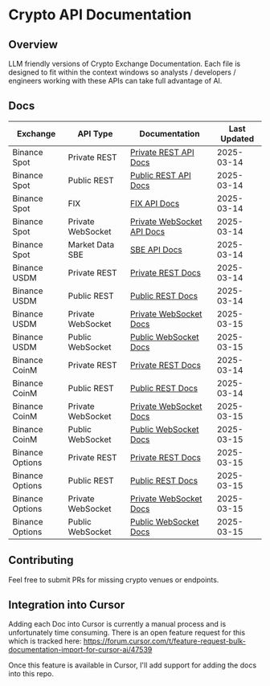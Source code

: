 # Crypto API Documentation

## Overview

LLM friendly versions of Crypto Exchange Documentation. Each file is designed to fit within the context windows so analysts / developers / engineers working with these APIs can take full advantage of AI.

## Docs

| Exchange | API Type | Documentation | Last Updated |
|----------|----------|---------------|-------------|
| Binance Spot | Private REST | [Private REST API Docs](docs/binance/spot/private_rest_api.md) | 2025-03-14 |
| Binance Spot | Public REST | [Public REST API Docs](docs/binance/spot/public_rest_api.md) | 2025-03-14 |
| Binance Spot | FIX | [FIX API Docs](docs/binance/spot/fix_api.md) | 2025-03-14 |
| Binance Spot | Private WebSocket | [Private WebSocket API Docs](docs/binance/spot/private_websocket_api.md) | 2025-03-14 |
| Binance Spot | Market Data SBE | [SBE API Docs](docs/binance/spot/market_data_sbe_api.md) | 2025-03-14 |
| Binance USDM | Private REST | [Private REST Docs](docs/binance/usdm/private_rest_api.md) | 2025-03-14 |
| Binance USDM | Public REST | [Public REST Docs](docs/binance/usdm/public_rest_api.md) | 2025-03-14 |
| Binance USDM | Private WebSocket | [Private WebSocket Docs](docs/binance/usdm/private_websocket_api.md) | 2025-03-15 |
| Binance USDM | Public WebSocket | [Public WebSocket Docs](docs/binance/usdm/public_websocket_api.md) | 2025-03-15 |
| Binance CoinM | Private REST | [Private REST Docs](docs/binance/coinm/private_rest_api.md) | 2025-03-14 |
| Binance CoinM | Public REST | [Public REST Docs](docs/binance/coinm/public_rest_api.md) | 2025-03-14 |
| Binance CoinM | Private WebSocket | [Private WebSocket Docs](docs/binance/coinm/private_websocket_api.md) | 2025-03-15 |
| Binance CoinM | Public WebSocket | [Public WebSocket Docs](docs/binance/coinm/public_websocket_api.md) | 2025-03-15 |
| Binance Options | Private REST | [Private REST Docs](docs/binance/options/private_rest_api.md) | 2025-03-15 |
| Binance Options | Public REST | [Public REST Docs](docs/binance/options/public_rest_api.md) | 2025-03-15 |
| Binance Options | Private WebSocket | [Private WebSocket Docs](docs/binance/options/private_websocket_api.md) | 2025-03-15 |
| Binance Options | Public WebSocket | [Public WebSocket Docs](docs/binance/options/public_websocket_api.md) | 2025-03-15 |

## Contributing

Feel free to submit PRs for missing crypto venues or endpoints.

## Integration into Cursor

Adding each Doc into Cursor is currently a manual process and is unfortunately time consuming. There is an open feature request for this which 
is tracked here: https://forum.cursor.com/t/feature-request-bulk-documentation-import-for-cursor-ai/47539

Once this feature is available in Cursor, I'll add support for adding the docs into this repo.